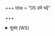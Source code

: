 +++
title = "05 उभे भद्रे"

+++
<details><summary>मूलम् (WS)</summary>

उभे भद्रे जोषयेते न मेने गावो न वाश्रा उप तस्थुरेवैः।  
स दक्षाणां दक्षपतिर्बभूवाञ्जन्ति यं दक्षिणतो हविर्भिः ॥ ६ ॥
</details>
